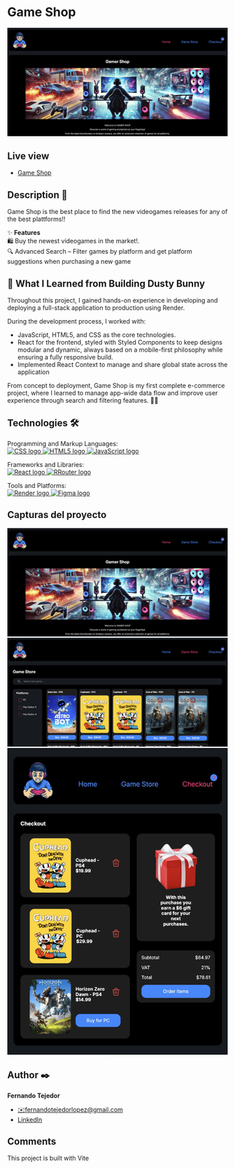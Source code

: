 # Game Shop

<p>
    <img src="https://raw.githubusercontent.com/FernandoTejedorL/Game-shop/refs/heads/main/design/home.jpg" alt="home">
</p>

## Live view

<ul>
    <li>
        <a target="_blank" href="https://game-shop-tizx.onrender.com">Game Shop</a>
    </li>
</ul>

## Description 📑

Game Shop is the best place to find the new videogames releases for any of the best plattforms!!

✨ <b>Features</b>
</br>
🛍 Buy the newest videogames in the market!.
</br>
🔍 Advanced Search – Filter games by platform and get platform suggestions when purchasing a new game

## 🚀 What I Learned from Building Dusty Bunny

Throughout this project, I gained hands-on experience in developing and deploying a full-stack application to production using Render.

During the development process, I worked with:

<ul>
    <li>
        JavaScript, HTML5, and CSS as the core technologies.
    </li>
    <li>
        React for the frontend, styled with Styled Components to keep designs modular and dynamic, always based on a mobile-first philosophy while ensuring a fully responsive build.
    </li>
    <li>
        Implemented React Context to manage and share global state across the application
    </li>
</ul>

From concept to deployment, Game Shop is my first complete e-commerce project, where I learned to manage app-wide data flow and improve user experience through search and filtering features. 🚀✨

## Technologies 🛠

<!-- Iconos sacados de: https://github.com/alexandresanlim/Badges4-README.md-Profile?tab=readme-ov-file#-languages- -->

<p>
    <span>Programming and Markup Languages:</span></br>
    <a href="https://es.wikipedia.org/wiki/CSS">
        <img src="https://img.shields.io/badge/CSS3-1572B6?style=for-the-badge&logo=css3&logoColor=white" alt="CSS logo">
    </a>
    <a href="https://es.wikipedia.org/wiki/HTML5">
        <img src="https://img.shields.io/badge/HTML5-E34F26?style=for-the-badge&logo=html5&logoColor=white" alt="HTML5 logo">
    </a>
    <a href="https://es.wikipedia.org/wiki/JavaScript">
        <img src="https://img.shields.io/badge/JavaScript-323330?style=for-the-badge&logo=javascript&logoColor=F7DF1E" alt="JavaScript logo">
    </a>    
</p>
<p>
    <span>Frameworks and Libraries:</span></br>
    <a href="https://es.wikipedia.org/wiki/React">
        <img src="https://img.shields.io/badge/React-20232A?style=for-the-badge&logo=react&logoColor=61DAFB" alt="React logo">
    </a>
    <a href="https://reactrouter.com/">
        <img src="https://img.shields.io/badge/React_Router-CA4245?style=for-the-badge&logo=react-router&logoColor=white" alt="RRouter logo">
    </a>
</p>
<p>
    <span>Tools and Platforms:</span></br>
    <a href="https://https://render.com/">
        <img src="https://img.shields.io/badge/Render-46E3B7?style=for-the-badge&logo=render&logoColor=white" alt="Render logo">
    </a>
    <a href="https://figma.com">
        <img src="https://img.shields.io/badge/Figma-F24E1E?style=for-the-badge&logo=figma&logoColor=white" alt="Figma logo">
    </a>
</p>

## Capturas del proyecto

<p>
   <img src="https://raw.githubusercontent.com/FernandoTejedorL/Game-shop/refs/heads/main/design/home.jpg" alt="home">
    <img src="https://raw.githubusercontent.com/FernandoTejedorL/Game-shop/refs/heads/main/design/shop.jpg" alt="shop">
    <img src="https://raw.githubusercontent.com/FernandoTejedorL/Game-shop/refs/heads/main/design/checkout.jpg" alt="checkout">
</p>

## Author ✒️

**Fernando Tejedor**

<ul>
    <li>
        <a href="fernandotejedorlopez@gmail.com">✉️fernandotejedorlopez@gmail.com</a>
    </li>
    <li>
        <a href="https://www.linkedin.com/in/fernando-tejedor-65483b6b/">LinkedIn</a>
    </li>
</ul>

## Comments

This project is built with Vite
